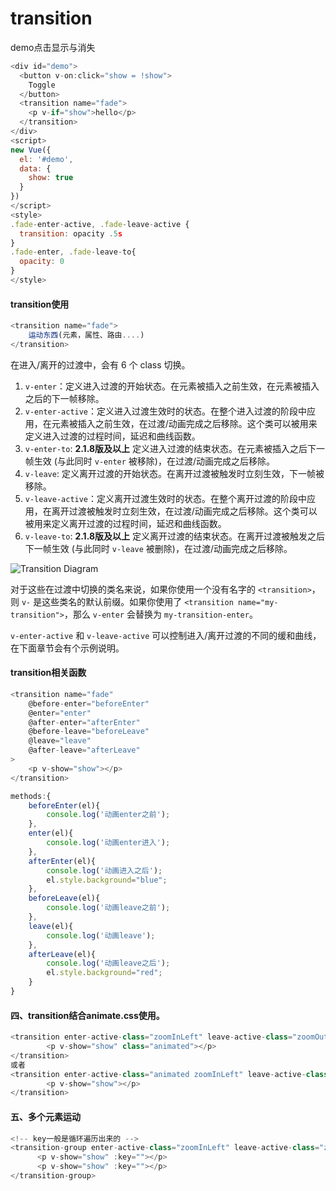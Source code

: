 # transition

demo点击显示与消失

```javascript
<div id="demo">
  <button v-on:click="show = !show">
    Toggle
  </button>
  <transition name="fade">
    <p v-if="show">hello</p>
  </transition>
</div>
<script>
new Vue({
  el: '#demo',
  data: {
    show: true
  }
})
</script>
<style>
.fade-enter-active, .fade-leave-active {
  transition: opacity .5s
}
.fade-enter, .fade-leave-to{
  opacity: 0
}
</style>
```



#### transition使用

```javascript
<transition name="fade">
    运动东西(元素，属性、路由....)
</transition>
```

在进入/离开的过渡中，会有 6 个 class 切换。

1. `v-enter`：定义进入过渡的开始状态。在元素被插入之前生效，在元素被插入之后的下一帧移除。
2. `v-enter-active`：定义进入过渡生效时的状态。在整个进入过渡的阶段中应用，在元素被插入之前生效，在过渡/动画完成之后移除。这个类可以被用来定义进入过渡的过程时间，延迟和曲线函数。
3. `v-enter-to`: **2.1.8版及以上** 定义进入过渡的结束状态。在元素被插入之后下一帧生效 (与此同时 `v-enter` 被移除)，在过渡/动画完成之后移除。
4. `v-leave`: 定义离开过渡的开始状态。在离开过渡被触发时立刻生效，下一帧被移除。
5. `v-leave-active`：定义离开过渡生效时的状态。在整个离开过渡的阶段中应用，在离开过渡被触发时立刻生效，在过渡/动画完成之后移除。这个类可以被用来定义离开过渡的过程时间，延迟和曲线函数。
6. `v-leave-to`: **2.1.8版及以上** 定义离开过渡的结束状态。在离开过渡被触发之后下一帧生效 (与此同时 `v-leave` 被删除)，在过渡/动画完成之后移除。

![Transition Diagram](https://cn.vuejs.org/images/transition.png)

对于这些在过渡中切换的类名来说，如果你使用一个没有名字的 `<transition>`，则 `v-` 是这些类名的默认前缀。如果你使用了 `<transition name="my-transition">`，那么 `v-enter` 会替换为 `my-transition-enter`。

`v-enter-active` 和 `v-leave-active` 可以控制进入/离开过渡的不同的缓和曲线，在下面章节会有个示例说明。

#### transition相关函数

```javascript
<transition name="fade"
    @before-enter="beforeEnter"
    @enter="enter"
    @after-enter="afterEnter"
    @before-leave="beforeLeave"
    @leave="leave"
    @after-leave="afterLeave"
>
    <p v-show="show"></p>
</transition>
```



```javascript
methods:{
    beforeEnter(el){
        console.log('动画enter之前');
    },
    enter(el){
        console.log('动画enter进入');
    },
    afterEnter(el){
        console.log('动画进入之后');
        el.style.background="blue";
    },
    beforeLeave(el){
        console.log('动画leave之前');
    },
    leave(el){
        console.log('动画leave');
    },
    afterLeave(el){
        console.log('动画leave之后');
        el.style.background="red";
    }
}
```



#### 四、transition结合animate.css使用。

```javascript
<transition enter-active-class="zoomInLeft" leave-active-class="zoomOutRight">
        <p v-show="show" class="animated"></p>
</transition>
或者
<transition enter-active-class="animated zoomInLeft" leave-active-class="animated zoomOutRight">
        <p v-show="show"></p>
</transition>
```



#### 五、多个元素运动

```javascript
<!-- key一般是循环遍历出来的 -->
<transition-group enter-active-class="zoomInLeft" leave-active-class="zoomOutRight">
      <p v-show="show" :key=""></p>
      <p v-show="show" :key=""></p>
</transition-group>
```

 

